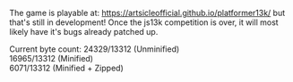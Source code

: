 The game is playable at:
https://artsicleofficial.github.io/platformer13k/
but that's still in development! Once the js13k competition is over, it will most likely have it's bugs already patched up.

Current byte count: 24329/13312 (Unminified)  
16965/13312 (Minified)  
6071/13312 (Minified + Zipped)